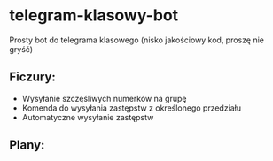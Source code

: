 # telegram-klasowy-bot

Prosty bot do telegrama klasowego (nisko jakościowy kod, proszę nie gryść)

## Ficzury:

-   Wysyłanie szczęśliwych numerków na grupę
-   Komenda do wysyłania zastępstw z określonego przedziału
-   Automatyczne wysyłanie zastępstw

## Plany:


